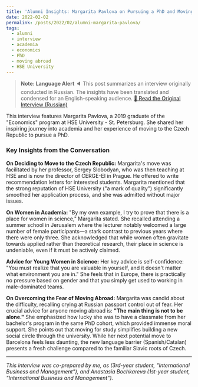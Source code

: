 ```yaml
---
title: 'Alumni Insights: Margarita Pavlova on Pursuing a PhD and Moving Abroad'
date: 2022-02-02
permalink: /posts/2022/02/alumni-margarita-pavlova/
tags:
  - alumni
  - interview
  - academia
  - economics
  - PhD
  - moving abroad
  - HSE University
---
```


> **Note: Language Alert** 🔈
> This post summarizes an interview originally conducted in Russian. The insights have been translated and condensed for an English-speaking audience.
> [📖 Read the Original Interview (Russian)](https://spb.hse.ru/alumni/news/559780240.html)

This interview features Margarita Pavlova, a 2019 graduate of the "Economics" program at HSE University - St. Petersburg. She shared her inspiring journey into academia and her experience of moving to the Czech Republic to pursue a PhD.

### Key Insights from the Conversation

**On Deciding to Move to the Czech Republic:**
Margarita's move was facilitated by her professor, Sergey Slobodyan, who was then teaching at HSE and is now the director of CERGE-EI in Prague. He offered to write recommendation letters for interested students. Margarita mentioned that the strong reputation of HSE University ("a mark of quality") significantly smoothed her application process, and she was admitted without major issues.

**On Women in Academia:**
"By my own example, I try to prove that there is a place for women in science," Margarita stated. She recalled attending a summer school in Jerusalem where the lecturer notably welcomed a large number of female participants—a stark contrast to previous years where there were only three. She acknowledged that while women often gravitate towards applied rather than theoretical research, their place in science is undeniable, even if it must be actively claimed.

**Advice for Young Women in Science:**
Her key advice is self-confidence: "You must realize that you are valuable in yourself, and it doesn't matter what environment you are in." She feels that in Europe, there is practically no pressure based on gender and that you simply get used to working in male-dominated teams.

**On Overcoming the Fear of Moving Abroad:**
Margarita was candid about the difficulty, recalling crying at Russian passport control out of fear. Her crucial advice for anyone moving abroad is: **"The main thing is not to be alone."**
She emphasized how lucky she was to have a classmate from her bachelor's program in the same PhD cohort, which provided immense moral support. She points out that moving for study simplifies building a new social circle through the university. While her next potential move to Barcelona feels less daunting, the new language barrier (Spanish/Catalan) presents a fresh challenge compared to the familiar Slavic roots of Czech.

***

*This interview was co-prepared by me, as (3rd-year student, "International Business and Management"), and Anastasia Bochkareva (1st-year student, "International Business and Management").*
